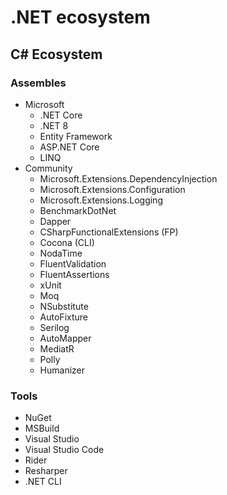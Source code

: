 # .NET ecosystem 

## C# Ecosystem

### Assembles

- Microsoft
  - .NET Core
  - .NET 8
  - Entity Framework
  - ASP.NET Core
  - LINQ
- Community
  - Microsoft.Extensions.DependencyInjection
  - Microsoft.Extensions.Configuration
  - Microsoft.Extensions.Logging
  - BenchmarkDotNet
  - Dapper
  - CSharpFunctionalExtensions (FP)
  - Cocona (CLI)
  - NodaTime
  - FluentValidation
  - FluentAssertions
  - xUnit
  - Moq
  - NSubstitute
  - AutoFixture
  - Serilog
  - AutoMapper
  - MediatR
  - Polly
  - Humanizer

### Tools

- NuGet
- MSBuild
- Visual Studio
- Visual Studio Code
- Rider
- Resharper
- .NET CLI

